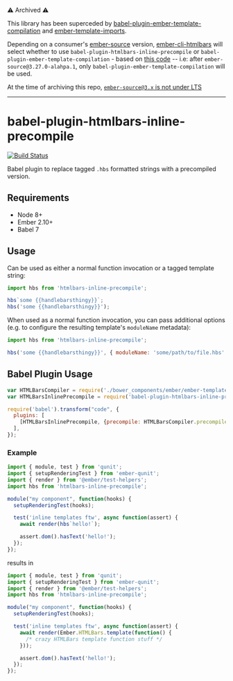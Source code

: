⚠️ Archived ⚠️

This library has been superceded by [babel-plugin-ember-template-compilation][gh-babel-etc] and [ember-template-imports][gh-eti].

Depending on a consumer's [ember-source][gh-ember-source] version, [ember-cli-htmlbars][gh-ech] will select whether to use `babel-plugin-htmlbars-inline-precompile` or `babel-plugin-ember-template-compilation` - based on [this code][gh-the-condition] -- i.e: after `ember-source@3.27.0-alahpa.1`, only `babel-plugin-ember-template-compilation` will be used.

At the time of archiving this repo, [`ember-source@3.x` is not under LTS](https://emberjs.com/releases/lts/)

[gh-ember-source]: https://github.com/emberjs/ember.js/
[gh-babel-etc]: https://github.com/emberjs/babel-plugin-ember-template-compilation
[gh-eti]: https://github.com/ember-template-imports/ember-template-imports/
[gh-ech]: https://github.com/ember-cli/ember-cli-htmlbars
[gh-the-condition]: https://github.com/ember-cli/ember-cli-htmlbars/blob/edf8af6ecacdf9ac4acbfeab63f45237c2aab01b/lib/ember-addon-main.js#L197

---------------------------------


# babel-plugin-htmlbars-inline-precompile

<a href="https://github.com/ember-cli/babel-plugin-htmlbars-inline-precompile"><img alt="Build Status" src="https://github.com/ember-cli/babel-plugin-htmlbars-inline-precompile/workflows/CI/badge.svg"></a>

Babel plugin to replace tagged `.hbs` formatted strings with a precompiled version.

## Requirements

* Node 8+
* Ember 2.10+
* Babel 7

## Usage

Can be used as either a normal function invocation or a tagged template string:

```js
import hbs from 'htmlbars-inline-precompile';

hbs`some {{handlebarsthingy}}`;
hbs('some {{handlebarsthingy}}');
```

When used as a normal function invocation, you can pass additional options (e.g. to configure the resulting template's `moduleName` metadata):

```js
import hbs from 'htmlbars-inline-precompile';

hbs('some {{handlebarsthingy}}', { moduleName: 'some/path/to/file.hbs' });
```

## Babel Plugin Usage

``` js
var HTMLBarsCompiler = require('./bower_components/ember/ember-template-compiler');
var HTMLBarsInlinePrecompile = require('babel-plugin-htmlbars-inline-precompile');

require('babel').transform("code", {
  plugins: [
    [HTMLBarsInlinePrecompile, {precompile: HTMLBarsCompiler.precompile}],
  ],
});
```

### Example

``` js
import { module, test } from 'qunit';
import { setupRenderingTest } from 'ember-qunit';
import { render } from '@ember/test-helpers';
import hbs from 'htmlbars-inline-precompile';

module("my component", function(hooks) {
  setupRenderingTest(hooks);

  test('inline templates ftw', async function(assert) {
    await render(hbs`hello!`);

    assert.dom().hasText('hello!');
  });
});
```

results in

``` js
import { module, test } from 'qunit';
import { setupRenderingTest } from 'ember-qunit';
import { render } from '@ember/test-helpers';
import hbs from 'htmlbars-inline-precompile';

module("my component", function(hooks) {
  setupRenderingTest(hooks);

  test('inline templates ftw', async function(assert) {
    await render(Ember.HTMLBars.template(function() {
      /* crazy HTMLBars template function stuff */
    }));

    assert.dom().hasText('hello!');
  });
});
```
